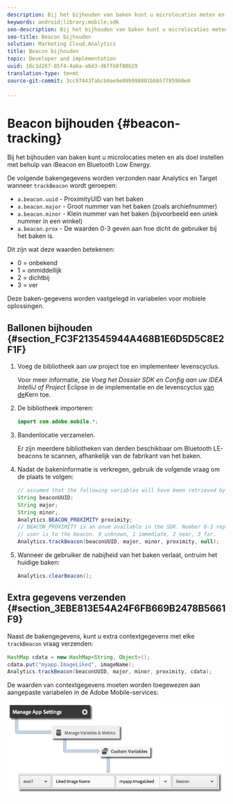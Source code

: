 ```yaml
---
description: Bij het bijhouden van baken kunt u microlocaties meten en als doel instellen met behulp van iBeacon en Bluetooth Low Energy.
keywords: android;library;mobile;sdk
seo-description: Bij het bijhouden van baken kunt u microlocaties meten en als doel instellen met behulp van iBeacon en Bluetooth Low Energy.
seo-title: Beacon bijhouden
solution: Marketing Cloud,Analytics
title: Beacon bijhouden
topic: Developer and implementation
uuid: 16c1d267-85f4-4a6a-a6d3-d6ffb0f80b29
translation-type: tm+mt
source-git-commit: 3cc97443fabcb9ae9e09b998801bbb57785960e0

---
```



# Beacon bijhouden {#beacon-tracking}

Bij het bijhouden van baken kunt u microlocaties meten en als doel instellen met behulp van iBeacon en Bluetooth Low Energy.

De volgende bakengegevens worden verzonden naar Analytics en Target wanneer `trackBeacon` wordt geroepen:

* `a.beacon.uuid` - ProximityUID van het baken
* `a.beacon.major` - Groot nummer van het baken (zoals archiefnummer)
* `a.beacon.minor` - Klein nummer van het baken (bijvoorbeeld een uniek nummer in een winkel)
* `a.beacon.prox` - De waarden 0-3 geven aan hoe dicht de gebruiker bij het baken is.

Dit zijn wat deze waarden betekenen:

* 0 = onbekend
* 1 = onmiddellijk
* 2 = dichtbij
* 3 = ver

Deze baken-gegevens worden vastgelegd in variabelen voor mobiele oplossingen.

## Ballonen bijhouden {#section_FC3F213545944A468B1E6D5D5C8E2F1F}

1. Voeg de bibliotheek aan uw project toe en implementeer levenscyclus.

   Voor meer informatie, zie *Voeg het Dossier SDK en Config aan uw IDEA IntelliJ of Project* Eclipse in de implementatie en de levenscyclus [van de](/help/android/getting-started/dev-qs.md)Kern toe.

1. De bibliotheek importeren:

   ```java
   import com.adobe.mobile.*;
   ```

1. Bandenlocatie verzamelen.

   Er zijn meerdere bibliotheken van derden beschikbaar om Bluetooth LE-beacons te scannen, afhankelijk van de fabrikant van het baken.
1. Nadat de bakeninformatie is verkregen, gebruik de volgende vraag om de plaats te volgen:

   ```java
   // assumed that the following variables will have been retrieved by the 3rd party beacon library 
   String beaconUUID; 
   String major; 
   String minor; 
   Analytics.BEACON_PROXIMITY proximity;  
   // BEACON_PROXIMITY is an enum available in the SDK. Number 0-3 representing how close the 
   // user is to the beacon. 0 unknown, 1 immediate, 2 near, 3 far.  
   Analytics.trackBeacon(beaconUUID, major, minor, proximity, null);
   ```

1. Wanneer de gebruiker de nabijheid van het baken verlaat, ontruim het huidige baken:

   ```java
   Analytics.clearBeacon();
   ```

## Extra gegevens verzenden {#section_3EBE813E54A24F6FB669B2478B5661F9}

Naast de bakengegevens, kunt u extra contextgegevens met elke `trackBeacon` vraag verzenden:

```java
HashMap cdata = new HashMap<String, Object>(); 
cdata.put("myapp.ImageLiked", imageName); 
Analytics.trackBeacon(beaconUUID, major, minor, proximity, cdata);
```

De waarden van contextgegevens moeten worden toegewezen aan aangepaste variabelen in de Adobe Mobile-services:

![](assets/map-variable-context-ltv.png)

